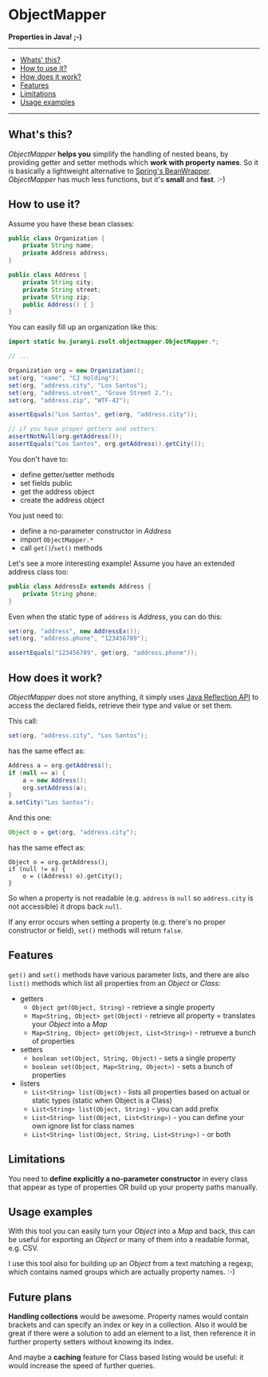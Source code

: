 # ObjectMapper
**Properties in Java! ;-)**

---

* [Whats' this?](#whats-this)
* [How to use it?](#how-to-use-it)
* [How does it work?](#how-does-it-work)
* [Features](#features)
* [Limitations](#limitations)
* [Usage examples](#usage-examples)

---

## What's this?

*ObjectMapper* **helps you** simplify the handling of nested beans, by providing
getter and setter methods which **work with property names**. So it is basically
a lightweight alternative to [Spring's BeanWrapper](http://docs.spring.io/spring/docs/4.0.5.RELEASE/spring-framework-reference/htmlsingle/#beans-beans).
*ObjectMapper* has much less functions, but it's **small** and **fast**. :-)



## How to use it?

Assume you have these bean classes:

```java
public class Organization {
	private String name;
    private Address address;
}

public class Address {
	private String city;
	private String street;
    private String zip;
    public Address() { }
}
```

You can easily fill up an organization like this:

```java
import static hu.juranyi.zsolt.objectmapper.ObjectMapper.*;

// ...

Organization org = new Organization();
set(org, "name", "CJ Holding");
set(org, "address.city", "Los Santos");
set(org, "address.street", "Grove Street 2.");
set(org, "address.zip", "WTF-42");

assertEquals("Los Santos", get(org, "address.city"));

// if you have proper getters and setters:
assertNotNull(org.getAddress());
assertEquals("Los Santos", org.getAddress().getCity());
```

You don't have to:

* define getter/setter methods
* set fields public
* get the address object
* create the address object

You just need to:

* define a no-parameter constructor in *Address*
* import `ObjectMapper.*`
* call `get()`/`set()` methods

Let's see a more interesting example! Assume you have an extended address class 
too:

```java
public class AddressEx extends Address {
	private String phone;
}

```

Even when the static type of `address` is *Address*, you can do this:

```java
set(org, "address", new AddressEx());
set(org, "address.phone", "123456789");

assertEquals("123456789", get(org, "address.phone"));
```



## How does it work?

*ObjectMapper* does not store anything, it simply uses [Java Reflection API](http://docs.oracle.com/javase/tutorial/reflect/)
to access the declared fields, retrieve their type and value or set them.

This call:

```java
set(org, "address.city", "Los Santos");
```

has the same effect as:

```java
Address a = org.getAddress();
if (null == a) {
	a = new Address();
	org.setAddress(a);
}
a.setCity("Los Santos");
```

And this one:

```java
Object o = get(org, "address.city");
```

has the same effect as:

```
Object o = org.getAddress();
if (null != o) {
	o = ((Address) o).getCity();
}
```

So when a property is not readable (e.g. `address` is `null` so `address.city` 
is not accessible) it drops back `null`.

If any error occurs when setting a property (e.g. there's no proper constructor
or field), `set()` methods will return `false`.



## Features

`get()` and `set()` methods have various parameter lists, and there are also
`list()` methods which list all properties from an *Object* or *Class*:

* getters
	* `Object get(Object, String)` - retrieve a single property
	* `Map<String, Object> get(Object)` - retrieve all property = translates 
	your *Object* into a *Map*
	* `Map<String, Object> get(Object, List<String>)` - retrueve a bunch of 
	properties
* setters
	* `boolean set(Object, String, Object)` - sets a single property
	* `boolean set(Object, Map<String, Object>)` - sets a bunch of properties
* listers
	* `List<String> list(Object)` - lists all properties based on actual or 
	static types (static when Object is a Class)
	* `List<String> list(Object, String)` - you can add prefix
	* `List<String> list(Object, List<String>)` - you can define your own ignore
	list for class names
	* `List<String> list(Object, String, List<String>)` - or both



## Limitations

You need to **define explicitly a no-parameter constructor** in every class that
appear as type of properties OR build up your property paths manually.



## Usage examples

With this tool you can easily turn your *Object* into a *Map* and back, this can
be useful for exporting an *Object* or many of them into a readable format, e.g.
CSV.

I use this tool also for building up an *Object* from a text matching a regexp,
which contains named groups which are actually property names. :-)



## Future plans

**Handling collections** would be awesome. Property names would contain brackets and
can specify an index or key in a collection. Also it would be great if there
were a solution to add an element to a list, then reference it in further
property setters without knowing its index.

And maybe a **caching** feature for Class based listing would be useful: it would
increase the speed of further queries.